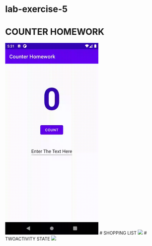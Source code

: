 # lab-exercise-5

# COUNTER HOMEWORK
<img width="300" src = "LAB5/Counter.homework/counterhomework.gif"/>
# SHOPPING LIST
<img width="300" src = "LAB5/Shoppinglist/shoppinglist.gif"/>
# TWOACTIVITY STATE
<img width="300" src = "LAB5/Twoactivitystate/twoactivitystate.gif"/>
